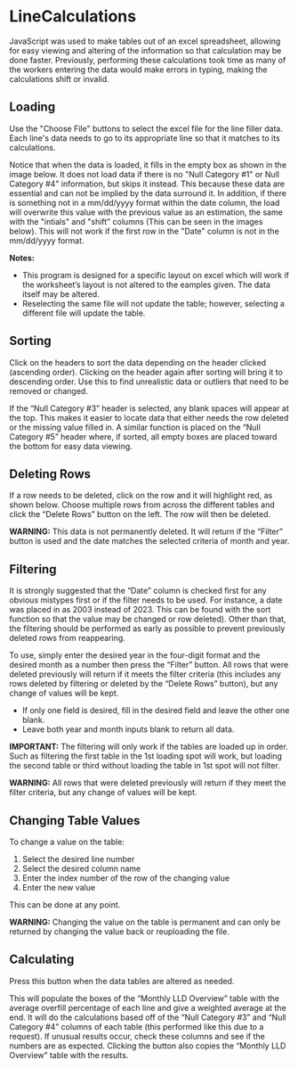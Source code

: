 # LineCalculations
JavaScript was used to make tables out of an excel spreadsheet, allowing for easy viewing and altering of the information so that calculation may be done faster. Previously, performing these calculations took time as many of the workers entering the data would make errors in typing, making the calculations shift or invalid.

## Loading

Use the "Choose File" buttons to select the excel file for the line filler data. Each line's data needs to go to its appropriate line so that it matches to its calculations.<br>

Notice that when the data is loaded, it fills in the empty box as shown in the image below. It does not load data if there is no "Null Category #1" or Null Category #4" information, but skips it instead. This because these data are essential and can not be implied by the data surround it. In addition, if there is something not in a mm/dd/yyyy format within the date column, the load will overwrite this value with the previous value as an estimation, the same with the "intials" and "shift" columns (This can be seen in the images below).  This will not work if the first row in the "Date" column is not in the mm/dd/yyyy format.

**Notes:** <br>
* This program is designed for a specific layout on excel which will work if the worksheet’s layout is not altered to the eamples given. The data itself may be altered.
* Reselecting the same file will not update the table; however, selecting a different file will update the table.

## Sorting

Click on the headers to sort the data depending on the header clicked (ascending order). Clicking on the header again after sorting will bring it to descending order. Use this to find unrealistic data or outliers that need to be removed or changed.
<br>

If the “Null Category #3” header is selected, any blank spaces will appear at the top. This makes it easier to locate data that either needs the row deleted or the missing value filled in. A similar function is placed on the “Null Category #5” header where, if sorted, all empty boxes are placed toward the bottom for easy data viewing.  

## Deleting Rows

If a row needs to be deleted, click on the row and it will highlight red, as shown below. Choose multiple rows from across the different tables and click the “Delete Rows” button on the left. The row will then be deleted.

**WARNING:** This data is not permanently deleted. It will return if the “Filter” button is used and the date matches the selected criteria of month and year.

## Filtering

It is strongly suggested that the “Date” column is checked first for any obvious mistypes first or if the filter needs to be used. For instance, a date was placed in as 2003 instead of 2023. This can be found with the sort function so that the value may be changed or row deleted). Other than that, the filtering should be performed as early as possible to prevent previously deleted rows from reappearing.

To use, simply enter the desired year in the four-digit format and the desired month as a number then press the “Filter” button. All rows that were deleted previously will return if it meets the filter criteria (this includes any rows deleted by filtering or deleted by the “Delete Rows” button), but any change of values will be kept. <br>
* If only one field is desired, fill in the desired field and leave the other one blank. 
* Leave both year and month inputs blank to return all data.

**IMPORTANT:** The filtering will only work if the tables are loaded up in order. Such as filtering the first table in the 1st loading spot will work, but loading the second table or third without loading the table in 1st spot will not filter.

**WARNING:** All rows that were deleted previously will return if they meet the filter criteria, but any change of values will be kept.


## Changing Table Values

To change a value on the table: 
1.	Select the desired line number
2.	Select the desired column name
3.	 Enter the index number of the row of the changing value
4.	Enter the new value

This can be done at any point.

**WARNING:** Changing the value on the table is permanent and can only be returned by changing the value back or reuploading the file.

## Calculating

Press this button when the data tables are altered as needed.

This will populate the boxes of the “Monthly LLD Overview” table with the average overfill percentage of each line and give a weighted average at the end. It will do the calculations based off of the “Null Category #3” and “Null Category #4” columns of each table (this performed like this due to a request). If unusual results occur, check these columns and see if the numbers are as expected.  Clicking the button also copies the “Monthly LLD Overview” table with the results.
